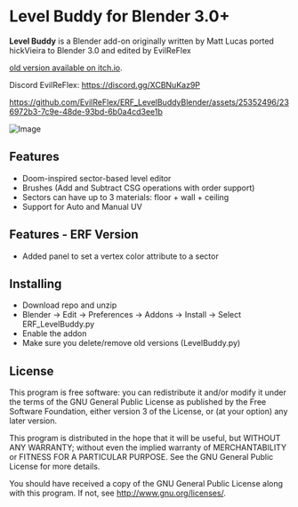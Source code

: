 # Level Buddy for Blender 3.0+

**Level Buddy** is a Blender add-on originally written by Matt Lucas ported hickVieira to Blender 3.0 and edited by EvilReFlex

[old version available on itch.io](https://matt-lucas.itch.io/level-buddy).

Discord EvilReFlex:
https://discord.gg/XCBNuKaz9P

https://github.com/EvilReFlex/ERF_LevelBuddyBlender/assets/25352496/236972b3-7c9e-48de-93bd-6b0a4cd3ee1b

![Image](https://github.com/EvilReFlex/ERF_LevelBuddyBlender/assets/25352496/696237a5-a57d-4e61-a8b7-bc0f76a0de34)


## Features
- Doom-inspired sector-based level editor
- Brushes (Add and Subtract CSG operations with order support)
- Sectors can have up to 3 materials: floor + wall + ceiling
- Support for Auto and Manual UV

## Features - ERF Version 
- Added panel to set a vertex color attribute to a sector 

## Installing
- Download repo and unzip
- Blender -> Edit -> Preferences -> Addons -> Install -> Select ERF_LevelBuddy.py
- Enable the addon
- Make sure you delete/remove old versions (LevelBuddy.py)

## License
This program is free software: you can redistribute it and/or modify
it under the terms of the GNU General Public License as published by
the Free Software Foundation, either version 3 of the License, or
(at your option) any later version.

This program is distributed in the hope that it will be useful,
but WITHOUT ANY WARRANTY; without even the implied warranty of
MERCHANTABILITY or FITNESS FOR A PARTICULAR PURPOSE.  See the
GNU General Public License for more details.

You should have received a copy of the GNU General Public License
along with this program.  If not, see <http://www.gnu.org/licenses/>.
